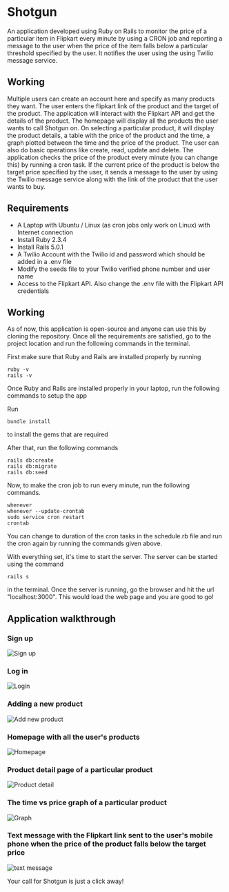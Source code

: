 # Shotgun

An application developed using Ruby on Rails to monitor the price of a particular item in Flipkart every minute by using a CRON job and reporting a message to the user when the price of the item falls below a particular threshold specified by the user. It notifies the user using the using Twilio message service.

## Working

Multiple users can create an account here and specify as many products they want. The user enters the flipkart link of the product and the target of the product. The application will interact with the Flipkart API and get the details of the product. The homepage will display all the products the user wants to call Shotgun on. On selecting a particular product, it will display the product details, a table with the price of the product and the time, a graph plotted between the time and the price of the product. The user can also do basic operations like create, read, update and delete. The application checks the price of the product every minute (you can change this) by running a cron task. If the current price of the product is below the target price specified by the user, it sends a message to the user by using the Twilio message service along with the link of the product that the user wants to buy.

## Requirements

* A Laptop with Ubuntu / Linux (as cron jobs only work on Linux) with Internet connection
* Install Ruby 2.3.4
* Install Rails 5.0.1
* A Twilio Account with the Twilio id and password which should be added in a .env file
* Modify the seeds file to your Twilio verified phone number and user name
* Access to the Flipkart API. Also change the .env file with the Flipkart API credentials

## Working


As of now, this application is open-source and anyone can use this by cloning the repository.
Once all the requirements are satisfied, go to the project location and run the following commands in the terminal.

First make sure that Ruby and Rails are installed properly by running

```
ruby -v
rails -v
```

Once Ruby and Rails are installed properly in your laptop, run the following commands to setup the app

Run
```
bundle install
```
to install the gems that are required

After that, run the following commands

```
rails db:create
rails db:migrate
rails db:seed
```

Now, to make the cron job to run every minute, run the following commands.

```
whenever
whenever --update-crontab
sudo service cron restart
crontab
```
You can change to duration of the cron tasks in the schedule.rb file and run the cron again by running the commands given above.

With everything set, it's time to start the server. The server can be started using the command

```
rails s
``` 

in the terminal. Once the server is running, go the browser and hit the url "localhost:3000". This would load the web page and you are good to go!


## Application walkthrough

### Sign up
![Sign up](https://github.com/raghav97/Shotgun/blob/master/public/assets/1.png "Sign up")



### Log in
![Login](https://github.com/raghav97/Shotgun/blob/master/public/assets/2.png "Login")



### Adding a new product
![Add new product](https://github.com/raghav97/Shotgun/blob/master/public/assets/6.png "Add new product")



### Homepage with all the user's products
![Homepage](https://github.com/raghav97/Shotgun/blob/master/public/assets/3.png "Homepage")



### Product detail page of a particular product
![Product detail](https://github.com/raghav97/Shotgun/blob/master/public/assets/4.png "Product detail")



### The time vs price graph of a particular product
![Graph](https://github.com/raghav97/Shotgun/blob/master/public/assets/5.png "Graph")



### Text message with the Flipkart link sent to the user's mobile phone when the price of the product falls below the target price

![text message](https://github.com/raghav97/Shotgun/blob/master/public/assets/7.png "text message")

Your call for Shotgun is just a click away!
